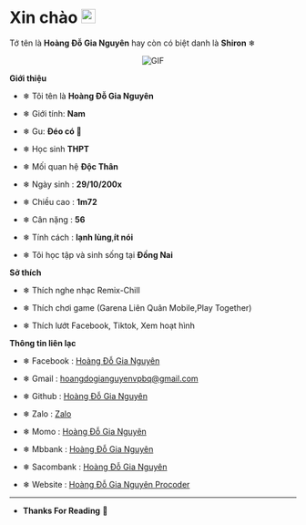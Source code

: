 <h1> Xin chào <img src="https://i.imgur.com/sl26aUs.gif" width="25"></h1> 

Tớ tên là **Hoàng Đỗ Gia Nguyên** hay còn có biệt danh là **Shiron** ❄



<p align="center">
    <img align="center" alt="GIF" src="https://i.imgur.com/fHmIMh0.gif" />
</p> 



**Giới thiệu**



- ❄ Tôi tên là **Hoàng Đỗ Gia Nguyên**

- ❄ Giới tính: **Nam**

- ❄ Gu: **Đéo có 🙂**

- ❄ Học sinh **THPT**

- ❄ Mối quan hệ **Độc Thân**

- ❄ Ngày sinh : **29/10/200x**

- ❄ Chiều cao : **1m72**

- ❄ Cân nặng : **56**

- ❄ Tính cách : **lạnh lùng**,**ít nói**

- ❄ Tôi học tập và  sinh sống tại **Đồng Nai**



**Sở thích**



- ❄ Thích nghe nhạc Remix-Chill

- ❄ Thích chơi game (Garena Liên Quân Mobile,Play Together) 

- ❄ Thích lướt Facebook, Tiktok, Xem hoạt hình



**Thông tin liên lạc**



- ❄ Facebook : [Hoàng Đỗ Gia Nguyên](https://www.facebook.com/HoangDoGiaNguyen.Official)

- ❄ Gmail : [hoangdogianguyenvpbq@gmail.com](hoangdogianguyenvpbq@gmail.com)

- ❄ Github : [Hoàng Đỗ Gia Nguyên](https://github.com/hoangdogianguyenprocoder/)

- ❄ Zalo : [Zalo](0335953652)

- ❄ Momo : [Hoàng Đỗ Gia Nguyên](0335953652)

- ❄ Mbbank : [Hoàng Đỗ Gia Nguyên](0700163926666)

- ❄ Sacombank : [Hoàng Đỗ Gia Nguyên](050124512112)

- ❄ Website : [Hoàng Đỗ Gia Nguyên Procoder](https://hoangdogianguyenprocoder.blogspot.com/?m=1)

- -------------------------------------------------
- **Thanks For Reading**  👑
